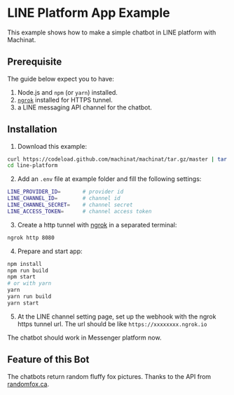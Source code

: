 # LINE Platform App Example

This example shows how to make a simple chatbot in LINE platform with Machinat.

## Prerequisite

The guide below expect you to have:

1. Node.js and `npm` (or `yarn`) installed.
2. [`ngrok`](https://ngrok.com/download) installed for HTTPS tunnel.
3. a LINE messaging API channel for the chatbot.

## Installation

1. Download this example:

```sh
curl https://codeload.github.com/machinat/machinat/tar.gz/master | tar -xz --strip=2 machinat-master/examples/line-platform
cd line-platform
```

2. Add an `.env` file at example folder and fill the following settings:

```sh
LINE_PROVIDER_ID=       # provider id
LINE_CHANNEL_ID=        # channel id
LINE_CHANNEL_SECRET=    # channel secret
LINE_ACCESS_TOKEN=      # channel access token
```

3. Create a http tunnel with [ngrok](https://ngrok.com/docs) in a separated terminal:

```sh
ngrok http 8080
```

4. Prepare and start app:

```sh
npm install
npm run build
npm start
# or with yarn
yarn
yarn run build
yarn start
```

5. At the LINE channel setting page, set up the webhook with the ngrok https tunnel url. The url should be like `https://xxxxxxxx.ngrok.io`

The chatbot should work in Messenger platform now.

## Feature of this Bot

The chatbots return random fluffy fox pictures. Thanks to the API from [randomfox.ca](https://randomfox.ca).
